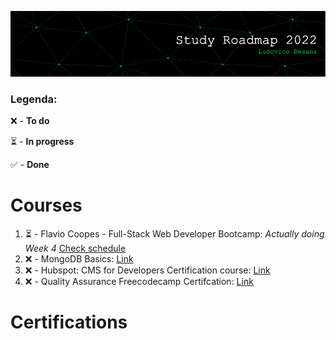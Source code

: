 ![github-header-image](github-header-image.png)

### Legenda:

❌ - **To do**

⏳ - **In progress**

✅ - **Done**

# Courses

1) ⏳ - Flavio Coopes - Full-Stack Web Developer Bootcamp:  *Actually doing Week 4* [Check schedule](https://bootcamp.dev/schedule/)
2) ❌ - MongoDB Basics: [Link](https://university.mongodb.com/courses/M001/about)
3) ❌ - Hubspot: CMS for Developers Certification course: [Link](https://academy.hubspot.com/courses/cms-for-developers)     
4) ❌ - Quality Assurance Freecodecamp Certifcation: [Link](https://www.freecodecamp.org/learn/quality-assurance/)


# Certifications
